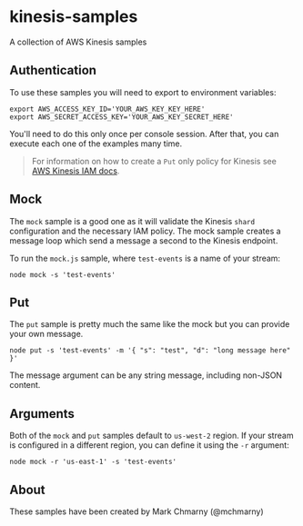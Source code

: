 # kinesis-samples

A collection of AWS Kinesis samples

## Authentication 

To use these samples you will need to export to environment variables:

```
export AWS_ACCESS_KEY_ID='YOUR_AWS_KEY_KEY_HERE'
export AWS_SECRET_ACCESS_KEY='YOUR_AWS_KEY_SECRET_HERE'
```

You'll need to do this only once per console session. After that, you can execute each one of the examples many time.

> For information on how to create a `Put` only policy for Kinesis see [AWS Kinesis IAM docs](https://docs.aws.amazon.com/kinesis/latest/dev/kinesis-using-iam.html).

## Mock

The `mock` sample is a good one as it will validate the Kinesis `shard` configuration and the necessary IAM policy. The mock sample creates a message loop which send a message a second to the Kinesis endpoint. 

To run the `mock.js` sample, where `test-events` is a name of your stream:

```
node mock -s 'test-events'
```

## Put

The `put` sample is pretty much the same like the mock but you can provide your own message. 

```
node put -s 'test-events' -m '{ "s": "test", "d": "long message here" }'
```

The message argument can be any string message, including non-JSON content.

## Arguments 

Both of the `mock` and `put` samples default to `us-west-2` region. If your stream is configured in a different region, you can define it using the `-r` argument:

```
node mock -r 'us-east-1' -s 'test-events'
```

## About

These samples have been created by Mark Chmarny (@mchmarny)






